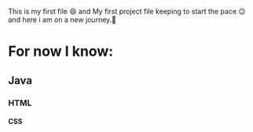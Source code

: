 This is my first file :smile: and My first project file keeping to start the pace :wink: and here i am on a new journey.:smiling_face_with_three_hearts:
#  For now I know:
  ## Java
  ### HTML
  #### CSS
